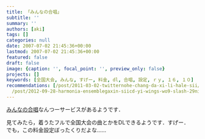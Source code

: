 ```yaml
---
title: 「みんなの合唱」
subtitle: ''
summary: ''
authors: [aki]
tags: []
categories: null
date: 2007-07-02 21:45:36+00:00
lastmod: 2007-07-02 21:45:36+00:00
featured: false
draft: false
image: {caption: '', focal_point: '', preview_only: false}
projects: []
keywords: [全国大会, みんな, すげー, 料金, dl, 合唱, 設定, ｒｙ, １６, １０]
recommendations: [/post/2011-03-02-twitternohe-chang-da-xi-li-hale-sii/, /post/2008-10-05-hd53r-ver-dot-8wogou-ru/,
  /post/2012-09-28-harmonia-ensemblegaxin-siicd-yi-wings-wo9-slash-29nifa-mai/]
---
```

[みんなの合唱](http://www.tomomusic.co.jp/service/chorus/?gclid=CK64972LiY0CFQIPYwod_xHTpg)なんつーサービスがあるようです．  
  
見てみたら，着うたフルで全国大会の曲とかをDLできるようです．すげー．  
でも，この料金設定ぼったくりだよな……


